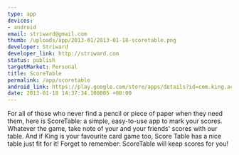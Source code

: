 ```yaml
--- 
type: app
devices: 
- android
email: striward@gmail.com
thumb: /uploads/app/2013-01/2013-01-18-scoretable.png
developer: Striward
developer_link: http://striward.com
status: publish
targetMarket: Personal
title: ScoreTable
permalink: /app/scoretable
android_link: https://play.google.com/store/apps/details?id=com.king.activity
date: 2013-01-18 14:37:34.108005 +00:00
---
```


For all of those who never find a pencil or piece of paper when they need them, here is ScoreTable: a simple, easy-to-use app to mark your scores.
Whatever the game, take note of your and your friends' scores with our table. And if King is your favourite card game too, Score Table has a nice table just fit for it! 
Forget to remember: ScoreTable will keep scores for you!
